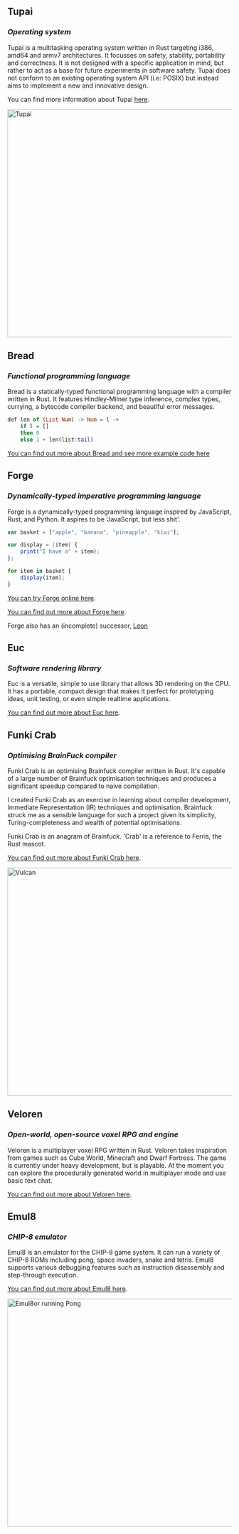 ## Tupai

### *Operating system*

Tupai is a multitasking operating system written in Rust targeting i386, amd64 and armv7 architectures. It focusses on safety, stability, portability and correctness. It is not designed with a specific application in mind, but rather to act as a base for future experiments in software safety. Tupai does not conform to an existing operating system API (i.e: POSIX) but instead aims to implement a new and innovative design.

You can find more information about Tupai [here](https://www.github.com/tupai-os/).

<p>
<img alt="Tupai" width="512" src="https://raw.github.com/tupai-os/assets/master/logo/tupai-cover.png">
</p>

## Bread

### *Functional programming language*

Bread is a statically-typed functional programming language with a compiler written in Rust.
It features Hindley-Milner type inference, complex types, currying, a bytecode compiler backend, and beautiful error messages.

```hs
def len of (List Num) -> Num = l ->
	if l = []
	then 0
	else 1 + len(list:tail)
```

[You can find out more about Bread and see more example code here](https://www.github.com/zesterer/bread)

## Forge

### *Dynamically-typed imperative programming language*

Forge is a dynamically-typed programming language inspired by JavaScript, Rust, and Python. It aspires to be 'JavaScript, but less shit'.

```js
var basket = ["apple", "banana", "pineapple", "kiwi"];

var display = |item| {
	print("I have a" + item);
};

for item in basket {
	display(item);
}
```

[You can try Forge online here](https://forge.jsbarretto.com).

[You can find out more about Forge here](https://www.github.com/zesterer/forge).

Forge also has an (incomplete) successor, [Leon](https://www.github.com/zesterer/leon)

## Euc

### *Software rendering library*

Euc is a versatile, simple to use library that allows 3D rendering on the CPU.
It has a portable, compact design that makes it perfect for prototyping ideas, unit testing, or even simple realtime applications.

[You can find out more about Euc here](https://www.github.com/zesterer/euc).

## Funki Crab

### *Optimising BrainFuck compiler*

Funki Crab is an optimising Brainfuck compiler written in Rust.
It's capable of a large number of Brainfuck optimisation techniques and produces a significant speedup compared to naive compilation.

I created Funki Crab as an exercise in learning about compiler development, Immediate Representation (IR) techniques and optimisation.
Brainfuck struck me as a sensible language for such a project given its simplicity, Turing-completeness and wealth of potential optimisations.

Funki Crab is an anagram of Brainfuck. 'Crab' is a reference to Ferris, the Rust mascot.

[You can find out more about Funki Crab here](https://www.github.com/zesterer/funkicrab).

<p>
<img alt="Vulcan" width="512" src="https://github.com/zesterer/vulcan/raw/master/misc/screenshot.png">
</p>

## Veloren

### *Open-world, open-source voxel RPG and engine*

Veloren is a multiplayer voxel RPG written in Rust. Veloren takes inspiration from games such as Cube World, Minecraft and Dwarf Fortress.
The game is currently under heavy development, but is playable.
At the moment you can explore the procedurally generated world in multiplayer mode and use basic text chat.

[You can find out more about Veloren here](https://www.gitlab.com/veloren/veloren).

## Emul8

### *CHIP-8 emulator*

Emul8 is an emulator for the CHIP-8 game system.
It can run a variety of CHIP-8 ROMs including pong, space invaders, snake and tetris.
Emul8 supports various debugging features such as instruction disassembly and step-through execution.

[You can find out more about Emul8 here](https://www.github.com/zesterer/emul8/).

<p>
<img alt="Emul8or running Pong" width="512" src="https://github.com/zesterer/emul8or/raw/master/doc/pong-chip8.png">
</p>
